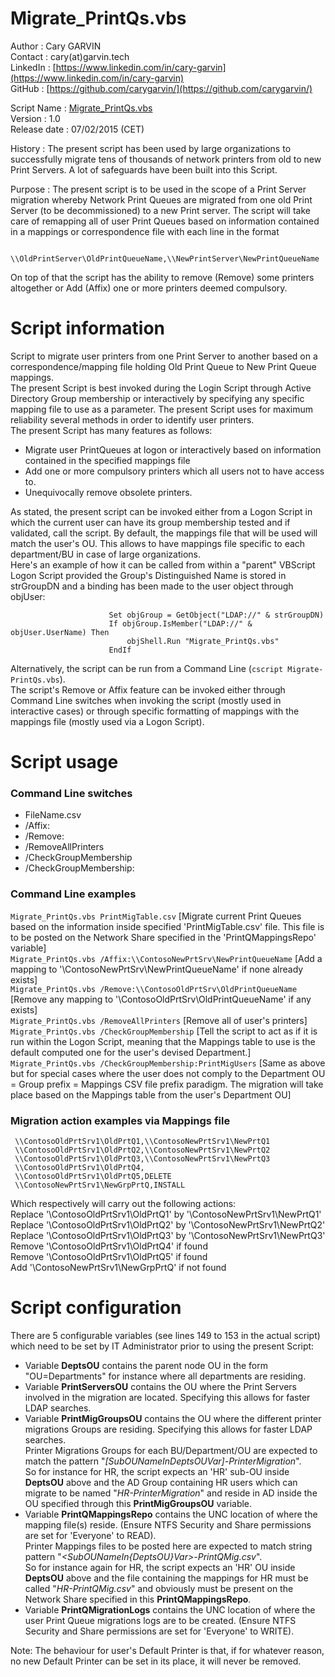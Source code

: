 # Migrate_PrintQs.vbs


Author       : Cary GARVIN  
Contact      : cary(at)garvin.tech  
LinkedIn     : [https://www.linkedin.com/in/cary-garvin](https://www.linkedin.com/in/cary-garvin)  
GitHub       : [https://github.com/carygarvin/](https://github.com/carygarvin/)  


Script Name  : [Migrate_PrintQs.vbs](https://github.com/carygarvin/Migrate_PrintQs.vbs)  
Version      : 1.0  
Release date : 07/02/2015 (CET)  

History      : The present script has been used by large organizations to successfully migrate tens of thousands of network printers from old to new Print Servers. A lot of safeguards have been built into this Script.  

Purpose      : The present script is to be used in the scope of a Print Server migration whereby Network Print Queues are migrated from one old Print Server (to be decommissioned) to a new Print server. The script will take care of remapping all of user Print Queues based on information contained in a mappings or correspondence file with each line in the format
                      
                          \\OldPrintServer\OldPrintQueueName,\\NewPrintServer\NewPrintQueueName

On top of that the script has the ability to remove (Remove) some printers altogether or Add (Affix) one or more printers deemed compulsory.  

# Script information
Script to migrate user printers from one Print Server to another based on a correspondence/mapping file holding Old Print Queue to New Print Queue mappings.  
The present Script is best invoked during the Login Script through Active Directory Group membership or interactively by specifying any specific mapping file to use as a parameter. The present Script uses for maximum reliability several methods in order to identify user printers.  
The present Script has many features as follows:  
* Migrate user PrintQueues at logon or interactively based on information contained in the specified mappings file  
* Add one or more compulsory printers which all users not to have access to.  
* Unequivocally remove obsolete printers.  

As stated, the present script can be invoked either from a Logon Script in which the current user can have its group membership tested and if validated, call the script. By default, the mappings file that will be used will match the user's OU. This allows to have mappings file specific to each department/BU in case of large organizations.  
Here's an example of how it can be called from within a "parent" VBScript Logon Script provided the Group's Distinguished Name is stored in strGroupDN and a binding has been made to the user object through objUser:  
  
                          Set objGroup = GetObject("LDAP://" & strGroupDN)
                          If objGroup.IsMember("LDAP://" & objUser.UserName) Then
                              objShell.Run "Migrate_PrintQs.vbs"
                          EndIf  
Alternatively, the script can be run from a Command Line (`cscript Migrate-PrintQs.vbs`).  
The script's Remove or Affix feature can be invoked either through Command Line switches when invoking the script (mostly used in interactive cases) or through specific formatting of mappings with the mappings file (mostly used via a Logon Script).  

# Script usage  
### Command Line switches  
* FileName.csv  
* /Affix:  
* /Remove:  
* /RemoveAllPrinters  
* /CheckGroupMembership  
* /CheckGroupMembership:<CustomGroupName>  

### Command Line examples  
`Migrate_PrintQs.vbs PrintMigTable.csv`                                   [Migrate current Print Queues based on the information inside specified 'PrintMigTable.csv' file. This file is to be posted on the Network Share specified in the 'PrintQMappingsRepo' variable]  
`Migrate_PrintQs.vbs /Affix:\\ContosoNewPrtSrv\NewPrintQueueName`	        [Add a mapping to '\\ContosoNewPrtSrv\NewPrintQueueName' if none already exists]  
`Migrate_PrintQs.vbs /Remove:\\ContosoOldPrtSrv\OldPrintQueueName`        [Remove any mapping to '\\ContosoOldPrtSrv\OldPrintQueueName' if any exists]  
`Migrate_PrintQs.vbs /RemoveAllPrinters`                                  [Remove all of user's printers]  
`Migrate_PrintQs.vbs /CheckGroupMembership`                               [Tell the script to act as if it is run within the Logon Script, meaning that the Mappings table to use is the default computed one for the user's devised Department.]  
`Migrate_PrintQs.vbs /CheckGroupMembership:PrintMigUsers`                 [Same as above but for special cases where the user does not comply to the Department OU = Group prefix = Mappings CSV file prefix paradigm. The migration will take place based on the Mappings table from the user's Department OU]  

### Migration action examples via Mappings file  
     \\ContosoOldPrtSrv1\OldPrtQ1,\\ContosoNewPrtSrv1\NewPrtQ1
     \\ContosoOldPrtSrv1\OldPrtQ2,\\ContosoNewPrtSrv1\NewPrtQ2
     \\ContosoOldPrtSrv1\OldPrtQ3,\\ContosoNewPrtSrv1\NewPrtQ3
     \\ContosoOldPrtSrv1\OldPrtQ4,
     \\ContosoOldPrtSrv1\OldPrtQ5,DELETE
     \\ContosoNewPrtSrv1\NewGrpPrtQ,INSTALL

Which respectively will carry out the following actions:  
Replace '\\ContosoOldPrtSrv1\OldPrtQ1' by '\\ContosoNewPrtSrv1\NewPrtQ1'  
Replace '\\ContosoOldPrtSrv1\OldPrtQ2' by '\\ContosoNewPrtSrv1\NewPrtQ2'  
Replace '\\ContosoOldPrtSrv1\OldPrtQ3' by '\\ContosoNewPrtSrv1\NewPrtQ3'  
Remove '\\ContosoOldPrtSrv1\OldPrtQ4' if found  
Remove '\\ContosoOldPrtSrv1\OldPrtQ5' if found  
Add '\\ContosoNewPrtSrv1\NewGrpPrtQ' if not found  

# Script configuration  
There are 5 configurable variables (see lines 149 to 153 in the actual script) which need to be set by IT Administrator prior to using the present Script:  
* Variable **DeptsOU** contains the parent node OU in the form "OU=Departments" for instance where all departments are residing.  
* Variable **PrintServersOU** contains the OU where the Print Servers involved in the migration are located. Specifying this allows for faster LDAP searches.  
* Variable **PrintMigGroupsOU** contains the OU where the different printer migrations Groups are residing. Specifying this allows for faster LDAP searches.  
          Printer Migrations Groups for each BU/Department/OU are expected to match the pattern "_[SubOUNameInDeptsOUVar]-PrinterMigration_".  
          So for instance for HR, the script expects an 'HR' sub-OU inside **DeptsOU** above and the AD Group containing HR users which can migrate to be named "_HR-PrinterMigration_" and reside in AD inside the OU specified through this **PrintMigGroupsOU** variable.  
* Variable **PrintQMappingsRepo** contains the UNC location of where the mapping file(s) reside. (Ensure NTFS Security and Share permissions are set for 'Everyone' to READ).  
          Printer Mappings files to be posted here are expected to match string pattern "_<SubOUNameIn{DeptsOU}Var>-PrintQMig.csv_".  
          So for instance again for HR, the script expects an 'HR' OU inside **DeptsOU** above and the file containing the mappings for HR must be called "_HR-PrintQMig.csv_" and obviously must be present on the Network Share specified in this **PrintQMappingsRepo**.  
* Variable **PrintQMigrationLogs** contains the UNC location of where the user Print Queue migrations logs are to be created. (Ensure NTFS Security and Share permissions are set for 'Everyone' to WRITE).  


Note: The behaviour for user's Default Printer is that, if for whatever reason, no new Default Printer can be set in its place, it will never be removed.  
